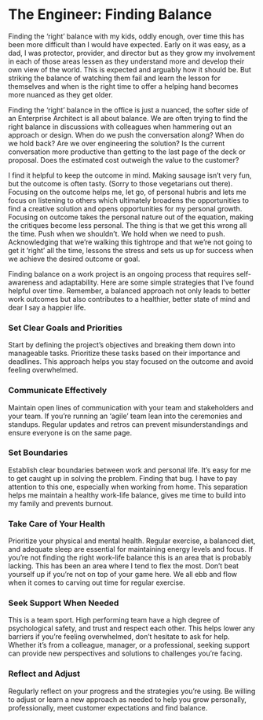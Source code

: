 # The Engineer: Finding Balance
Finding the ‘right’ balance with my kids, oddly enough, over time this has been more difficult than I would have expected.  Early on it was easy, as a dad, I was protector, provider, and director but as they grow my involvement in each of those areas lessen as they understand more and develop their own view of the world.  This is expected and arguably how it should be.  But striking the balance of watching them fail and learn the lesson for themselves and when is the right time to offer a helping hand becomes more nuanced as they get older. 

Finding the ‘right’ balance in the office is just a nuanced, the softer side of an Enterprise Architect is all about balance.  We are often trying to find the right balance in discussions with colleagues when hammering out an approach or design.  When do we push the conversation along?  When do we hold back?  Are we over engineering the solution?  Is the current conversation more productive than getting to the last page of the deck or proposal.  Does the estimated cost outweigh the value to the customer?

I find it helpful to keep the outcome in mind.   Making sausage isn’t very fun, but the outcome is often tasty.    (Sorry to those vegetarians out there).  Focusing on the outcome helps me, let go, of personal hubris and lets me focus on listening to others which ultimately broadens the opportunities to find a creative solution and opens opportunities for my personal growth.   Focusing on outcome takes the personal nature out of the equation, making the critiques become less personal.  The thing is that we get this wrong all the time.  Push when we shouldn’t.  We hold when we need to push.  Acknowledging that we’re walking this tightrope and that we’re not going to get it ‘right’ all the time, lessons the stress and sets us up for success when we achieve the desired outcome or goal.   

Finding balance on a work project is an ongoing process that requires self-awareness and adaptability.  Here are some simple strategies that I’ve found helpful over time.  Remember, a balanced approach not only leads to better work outcomes but also contributes to a healthier, better state of mind and dear I say a happier life.

### Set Clear Goals and Priorities
Start by defining the project’s objectives and breaking them down into manageable tasks. Prioritize these tasks based on their importance and deadlines. This approach helps you stay focused on the outcome and avoid feeling overwhelmed.
### Communicate Effectively
Maintain open lines of communication with your team and stakeholders and your team.  If you’re running an ‘agile’ team lean into the ceremonies and standups.  Regular updates and retros can prevent misunderstandings and ensure everyone is on the same page. 
### Set Boundaries
Establish clear boundaries between work and personal life.  It’s easy for me to get caught up in solving the problem.  Finding that bug.  I have to pay attention to this one, especially when working from home.   This separation helps me maintain a healthy work-life balance, gives me time to build into my family and prevents burnout.
### Take Care of Your Health
Prioritize your physical and mental health. Regular exercise, a balanced diet, and adequate sleep are essential for maintaining energy levels and focus.  If you’re not finding the right work-life balance this is an area that is probably lacking.   This has been an area where I tend to flex the most.  Don’t beat yourself up if you’re not on top of your game here.  We all ebb and flow when it comes to carving out time for regular exercise.  
### Seek Support When Needed
This is a team sport.  High performing team have a high degree of psychological safety, and trust and respect each other.  This helps lower any barriers if you’re feeling overwhelmed, don’t hesitate to ask for help.  Whether it’s from a colleague, manager, or a professional, seeking support can provide new perspectives and solutions to challenges you’re facing.
### Reflect and Adjust
Regularly reflect on your progress and the strategies you’re using.  Be willing to adjust or learn a new approach as needed to help you grow personally, professionally, meet customer expectations and find balance.
